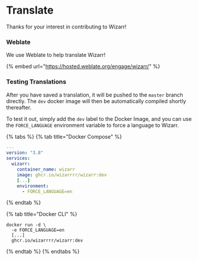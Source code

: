 # Translate

Thanks for your interest in contributing to Wizarr!

### Weblate

We use Weblate to help translate Wizarr!&#x20;

{% embed url="https://hosted.weblate.org/engage/wizarr/" %}



### Testing Translations

After you have saved a translation, it will be pushed to the `master` branch directly. The `dev` docker image will then be automatically compiled shortly thereafter.&#x20;

To test it out, simply add the `dev` label to the Docker Image, and you can use the `FORCE_LANGUAGE` environment variable to force a language to Wizarr.

{% tabs %}
{% tab title="Docker Compose" %}
```yaml
---
version: "3.8"
services:
  wizarr:
    container_name: wizarr
    image: ghcr.io/wizarrrr/wizarr:dev
    [...]
    environment:
      - FORCE_LANGUAGE=en
```
{% endtab %}

{% tab title="Docker CLI" %}
```
docker run -d \
  -e FORCE_LANGUAGE=en
  [...]
  ghcr.io/wizarrrr/wizarr:dev
```
{% endtab %}
{% endtabs %}



